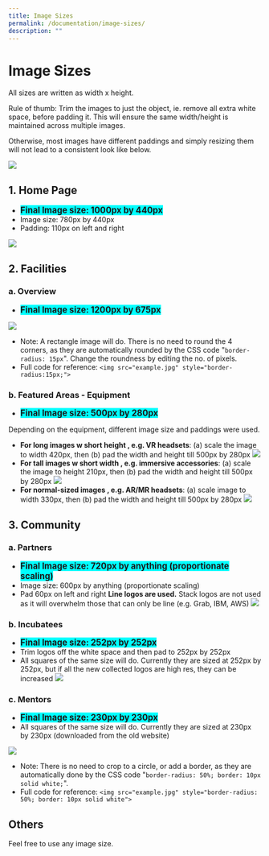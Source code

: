 ```yaml
---
title: Image Sizes
permalink: /documentation/image-sizes/
description: ""
---
```

# Image Sizes
All sizes are written as width x height.

Rule of thumb: Trim the images to just the object, ie. remove all extra white space, before padding it. This will ensure the same width/height is maintained across multiple images. 

Otherwise, most images have different paddings and simply resizing them will not lead to a consistent look like below.

![](/images/Documentation/same-look-feel.png)

## 1. Home Page
* <span style="font-size:1.2em; background:cyan"><b>Final Image size: 1000px by 440px</b></span>
* Image size: 780px by 440px 
* Padding: 110px on left and right

![](/images/Documentation/Homepage.png)

## 2. Facilities
### a. Overview

* <span style="font-size:1.2em; background:cyan"><b>Final Image size: 1200px by 675px</b></span>

![](/images/Documentation/Facilities%20-%20Overview.png)

* Note: A rectangle image will do. There is no need to round the 4 corners, as they are automatically rounded by the CSS code "```border-radius: 15px```". Change the roundness by editing the no. of pixels.
* Full code for reference: ```<img src="example.jpg" style="border-radius:15px;">```

### b. Featured Areas - Equipment
* <span style="font-size:1.2em; background:cyan"><b>Final Image size: 500px by 280px</b></span>

Depending on the equipment, different image size and paddings were used.
* **For long images w short height , e.g. VR headsets**:  (a) scale the image to width 420px, then (b) pad the width and height till 500px by 280px
![](/images/Documentation/Equipment_Long.png)
* **For tall images w short width , e.g. immersive accessories**: (a) scale the image to height 210px, then (b) pad the width and height till 500px by 280px
![](/images/Documentation/Equipment_Tall.png)
* **For normal-sized images , e.g. AR/MR headsets**: (a) scale image to width 330px, then (b) pad the width and height till 500px by 280px
![](/images/Documentation/Equipment_Midsize.png)


## 3. Community
### a. Partners
* <span style="font-size:1.2em; background:cyan"><b>Final Image size: 720px by anything  (proportionate scaling)</b></span>
* Image size: 600px by anything (proportionate scaling)
* Pad 60px on left and right
**Line logos are used.** Stack logos are not used as it will overwhelm those that can only be line (e.g. Grab, IBM, AWS)
![](/images/Documentation/partners.png)


### b. Incubatees
* <span style="font-size:1.2em; background:cyan"><b>Final Image size: 252px by 252px</b></span> 
* Trim logos off the white space and then pad to 252px by 252px
* All squares of the same size will do. Currently they are sized at 252px by 252px, but if all the new collected logos are high res, they can be increased
![](/images/Documentation/incubatee.png)

### c. Mentors
* <span style="font-size:1.2em; background:cyan"><b>Final Image size: 230px by 230px</b></span> 
* All squares of the same size will do. Currently they are sized at 230px by 230px (downloaded from the old website)


![](/images/Documentation/mentors.png)

* Note: There is no need to crop to a circle, or add a border, as they are automatically done by the CSS code "```border-radius: 50%; border: 10px solid white;```". 
* Full code for reference: ```<img src="example.jpg" style="border-radius: 50%; border: 10px solid white">```

## Others
Feel free to use any image size.